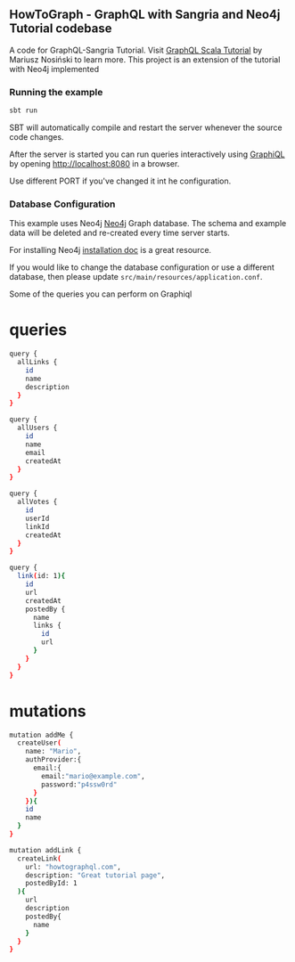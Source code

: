 ## HowToGraph - GraphQL with Sangria and Neo4j Tutorial codebase

A code for GraphQL-Sangria Tutorial. Visit [GraphQL Scala Tutorial](https://www.howtographql.com/graphql-scala/0-introduction/) by Mariusz Nosiński to learn more. This project is an extension of the tutorial with Neo4j implemented

### Running the example

```bash
sbt run
```

SBT will automatically compile and restart the server whenever the source code changes.

After the server is started you can run queries interactively using [GraphiQL](https://github.com/graphql/graphiql) by opening [http://localhost:8080](http://localhost:8080) in a browser.

Use different PORT if you've changed it int he configuration.

### Database Configuration

This example uses Neo4j [Neo4j](https://neo4j.com/) Graph database. The schema and example data will be deleted and re-created every time server starts.

For installing Neo4j [installation doc](https://neo4j.com/docs/operations-manual/current/installation/) is a great resource.

If you would like to change the database configuration or use a different database, then please update `src/main/resources/application.conf`.

Some of the queries you can perform on Graphiql 

# queries
```bash
query {
  allLinks {
    id
    name
    description
  }
}
```
```bash
query {
  allUsers {
    id
    name
    email
    createdAt
  }
}
```
```bash
query {
  allVotes {
    id
    userId
    linkId
    createdAt
  }
}
```
```bash
query {
  link(id: 1){
    id
    url
    createdAt
    postedBy {
      name
      links {
        id
        url
      }
    }
  }
}
```

# mutations
```bash
mutation addMe {
  createUser(
    name: "Mario",
    authProvider:{
      email:{
        email:"mario@example.com",
        password:"p4ssw0rd"
      }
    }){
    id
    name
  }
}
```
```bash
mutation addLink {
  createLink(
    url: "howtographql.com",
    description: "Great tutorial page",
    postedById: 1
  ){
    url
    description
    postedBy{
      name
    }
  }
}
```
